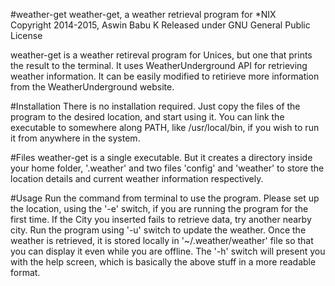 #weather-get
weather-get, a weather retrieval program for *NIX<br>
Copyright 2014-2015, Aswin Babu K
Released under GNU General Public License

weather-get is a weather retireval program for Unices, but one that prints
the result to the terminal. It uses WeatherUnderground API for retrieving
weather information. It can be easily modified to retirieve more information
from the WeatherUnderground website.

#Installation
There is no installation required.
Just copy the files of the program to the desired location, and start using it.
You can link the executable to somewhere along PATH, like /usr/local/bin,
if you wish to run it from anywhere in the system.

#Files
weather-get is a single executable. But it creates a directory inside your
home folder, '.weather' and two files 'config' and 'weather' to store the 
location details and current weather information respectively.

#Usage
Run the command from terminal to use the program. Please set up the location,
using the '-e' switch, if you are running the program for the first time.
If the City you inserted fails to retrieve data, try another nearby city.
Run the program using '-u' switch to update the weather. Once the weather is
retrieved, it is stored locally in '~/.weather/weather' file so that you can
display it even while you are offline. The '-h' switch will present you with the
help screen, which is basically the above stuff in a more readable format.
